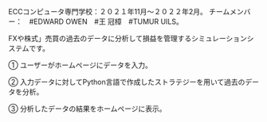 ECCコンピュータ専門学校：２０２１年11月～２０２２年2月。
チームメンバー：　#EDWARD OWEN　#王 冠樟　#TUMUR UILS。

FXや株式」売買の過去のデータに分析して損益を管理するシミュレーションシステムです。

① ユーザーがホームページにデータを入力。

② 入力データに対してPython言語で作成したストラテジーを用いて過去のデータを分析。

③ 分析したデータの結果をホームページに表示。
